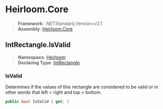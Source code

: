 # Heirloom.Core

> **Framework**: .NETStandard,Version=v2.1  
> **Assembly**: [Heirloom.Core][0]  

## IntRectangle.IsValid

> **Namespace**: [Heirloom][0]  
> **Declaring Type**: [IntRectangle][1]  

### IsValid

Determines if the values of this rectangle are considered to be valid or in other words that left &lt; right and top &lt; bottom.

```cs
public bool IsValid { get; }
```

[0]: ../../../Heirloom.Core.md
[1]: ../IntRectangle.md
